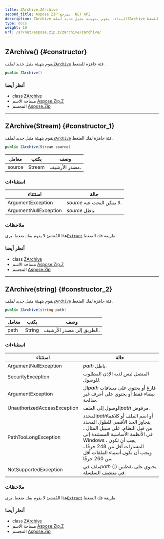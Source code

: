 ```yaml
---
title: ZArchive.ZArchive
second_title: Aspose.ZIP لمرجع .NET API
description: ZArchive البناء. يقوم بتهيئة مثيل جديد لملفZArchive فئة جاهزة للضغط .
type: docs
weight: 10
url: /ar/net/aspose.zip.z/zarchive/zarchive/
---
```

## ZArchive() {#constructor}

يقوم بتهيئة مثيل جديد لملف[`ZArchive`](../) فئة جاهزة للضغط .

```csharp
public ZArchive()
```

### أنظر أيضا

* class [ZArchive](../)
* مساحة الاسم [Aspose.Zip.Z](../../zarchive/)
* المجسم [Aspose.Zip](../../../)

---

## ZArchive(Stream) {#constructor_1}

يقوم بتهيئة مثيل جديد لملف[`ZArchive`](../) فئة جاهزة لفك الضغط.

```csharp
public ZArchive(Stream source)
```

| معامل | يكتب | وصف |
| --- | --- | --- |
| source | Stream | مصدر الأرشيف. |

### استثناءات

| استثناء | حالة |
| --- | --- |
| ArgumentException | *source* لا يمكن البحث عنه. |
| ArgumentNullException | *source* باطل. |

### ملاحظات

هذا المُنشئ لا يقوم بفك ضغط. يرى[`Extract`](../extract/) طريقة فك الضغط.

### أنظر أيضا

* class [ZArchive](../)
* مساحة الاسم [Aspose.Zip.Z](../../zarchive/)
* المجسم [Aspose.Zip](../../../)

---

## ZArchive(string) {#constructor_2}

يقوم بتهيئة مثيل جديد لملف[`ZArchive`](../) فئة جاهزة لفك الضغط.

```csharp
public ZArchive(string path)
```

| معامل | يكتب | وصف |
| --- | --- | --- |
| path | String | الطريق إلى مصدر الأرشيف. |

### استثناءات

| استثناء | حالة |
| --- | --- |
| ArgumentNullException | *path* باطل. |
| SecurityException | المتصل ليس لديه الإذن المطلوب للوصول. |
| ArgumentException | ال*path* فارغ أو يحتوي على مسافات بيضاء فقط أو يحتوي على أحرف غير صالحة. |
| UnauthorizedAccessException | الوصول إلى الملف*path* مرفوض. |
| PathTooLongException | المحدد*path*أو اسم الملف أو كلاهما يتجاوز الحد الأقصى للطول المحدد من قبل النظام. على سبيل المثال ، في الأنظمة الأساسية المستندة إلى Windows ، يجب أن تكون المسارات أقل من 248 حرفًا ، ويجب أن تكون أسماء الملفات أقل من 260 حرفًا. |
| NotSupportedException | ملف في*path* يحتوي على نقطتين (:) في منتصف السلسلة. |

### ملاحظات

هذا المُنشئ لا يقوم بفك ضغط. يرى[`Extract`](../extract/) طريقة فك الضغط.

### أنظر أيضا

* class [ZArchive](../)
* مساحة الاسم [Aspose.Zip.Z](../../zarchive/)
* المجسم [Aspose.Zip](../../../)


